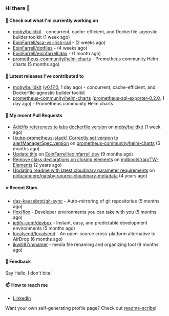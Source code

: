 ### Hi there 👋

#### 👷 Check out what I'm currently working on

- [moby/buildkit](https://github.com/moby/buildkit) - concurrent, cache-efficient, and Dockerfile-agnostic builder toolkit (1 week ago)
- [EoinFarrell/sca-vs-irish-rail](https://github.com/EoinFarrell/sca-vs-irish-rail) -  (2 weeks ago)
- [EoinFarrell/dotfiles](https://github.com/EoinFarrell/dotfiles) -  (4 weeks ago)
- [EoinFarrell/eoinfarrell.dev](https://github.com/EoinFarrell/eoinfarrell.dev) -  (1 month ago)
- [prometheus-community/helm-charts](https://github.com/prometheus-community/helm-charts) - Prometheus community Helm charts (5 months ago)

#### 🔭 Latest releases I've contributed to

- [moby/buildkit](https://github.com/moby/buildkit) ([v0.17.0](https://github.com/moby/buildkit/releases/tag/v0.17.0), 1 day ago) - concurrent, cache-efficient, and Dockerfile-agnostic builder toolkit
- [prometheus-community/helm-charts](https://github.com/prometheus-community/helm-charts) ([prometheus-sql-exporter-0.2.0](https://github.com/prometheus-community/helm-charts/releases/tag/prometheus-sql-exporter-0.2.0), 1 day ago) - Prometheus community Helm charts

#### 🔨 My recent Pull Requests

- [Add/fix references to labs dockerfile version](https://github.com/moby/buildkit/pull/5447) on [moby/buildkit](https://github.com/moby/buildkit) (1 week ago)
- [[kube-prometheus-stack] Correctly set version to alertManagerSpec.version](https://github.com/prometheus-community/helm-charts/pull/4561) on [prometheus-community/helm-charts](https://github.com/prometheus-community/helm-charts) (5 months ago)
- [Update title](https://github.com/EoinFarrell/eoinfarrell.dev/pull/29) on [EoinFarrell/eoinfarrell.dev](https://github.com/EoinFarrell/eoinfarrell.dev) (9 months ago)
- [Remove class declarations on closing elements](https://github.com/mdbootstrap/TW-Elements/pull/1071) on [mdbootstrap/TW-Elements](https://github.com/mdbootstrap/TW-Elements) (2 years ago)
- [Updating readme with latest cloudinary parameter requirements](https://github.com/piducancore/gatsby-source-cloudinary-metadata/pull/1) on [piducancore/gatsby-source-cloudinary-metadata](https://github.com/piducancore/gatsby-source-cloudinary-metadata) (4 years ago)

#### ⭐ Recent Stars

- [das-kaesebrot/git-sync](https://github.com/das-kaesebrot/git-sync) - Auto-mirroring of git repositories (5 months ago)
- [flox/flox](https://github.com/flox/flox) - Developer environments you can take with you (5 months ago)
- [jetify-com/devbox](https://github.com/jetify-com/devbox) - Instant, easy, and predictable development environments (5 months ago)
- [localsend/localsend](https://github.com/localsend/localsend) - An open-source cross-platform alternative to AirDrop (6 months ago)
- [jkwill87/mnamer](https://github.com/jkwill87/mnamer) - media file renaming and organizing tool (9 months ago)

#### 💬 Feedback

Say Hello, I don't bite!

#### 📫 How to reach me

- [LinkedIn](https://www.linkedin.com/in/eoinfarrell/)

Want your own self-generating profile page? Check out [readme-scribe](https://github.com/muesli/readme-scribe)!


